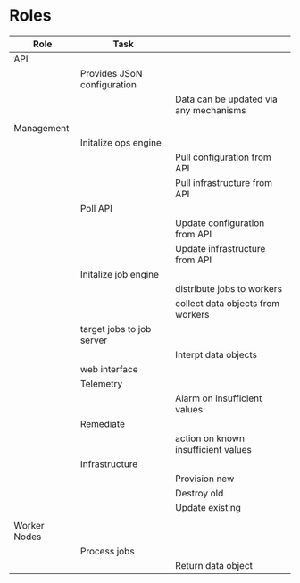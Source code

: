 # Roles

|Role|Task||
|-|-|-|
|API|||
||Provides JSoN configuration||
|||Data can be updated via any mechanisms|
||||
|Management|||
||Initalize ops engine||
|||Pull configuration from API|
|||Pull infrastructure from API|
||Poll API||
|||Update configuration from API|
|||Update infrastructure from API|
||Initalize job engine||
|||distribute jobs to workers|
|||collect data objects from workers|
||target jobs to job server||
|||Interpt data objects|
||web interface||
||Telemetry||
|||Alarm on insufficient values|
||Remediate||
|||action on known insufficient values|
||Infrastructure||
|||Provision new|
|||Destroy old|
|||Update existing|
||||
|Worker Nodes|||
||Process jobs||
|||Return data object|